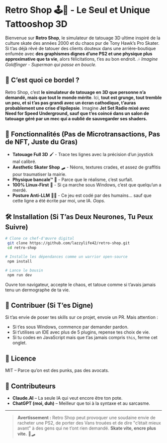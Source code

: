 # Retro Shop 🕹️💾 - Le Seul et Unique Tattooshop 3D

Bienvenue sur **Retro Shop**, le simulateur de tatouage 3D ultime inspiré de la culture skate des années 2000 et du chaos pur de Tony Hawk’s Pro Skater. Si t’as déjà rêvé de tatouer des clients douteux dans une arrière-boutique enfumée avec **des graphismes dignes d’une PS2 et une physique plus approximative que ta vie**, alors félicitations, t’es au bon endroit. 🎶 *Imagine Goldfinger - Superman qui passe en boucle.*

## 📜 C’est quoi ce bordel ?
Retro Shop, c’est **le simulateur de tatouage en 3D que personne n’a demandé, mais que tout le monde mérite**. Ici, **tout est grunge, tout tremble un peu, et si t’as pas grandi avec un écran cathodique, t’auras probablement une crise d’épilepsie**. Imagine **Jet Set Radio mixé avec Need for Speed Underground, sauf que t’es coincé dans un salon de tatouage géré par un mec qui a oublié de sauvegarder ses shaders.**

## 🚀 Fonctionnalités (Pas de Microtransactions, Pas de NFT, Juste du Gras)
- **Tatouage Full 3D** 🖌️ - Trace tes lignes avec la précision d’un joystick mal calibré.
- **Aesthetic Skater Shop** 🛹 - Néons, textures crades, et assez de graffitis pour traumatiser la mairie.
- **Physique bancale™** 🎨 - Parce que le réalisme, c’est surfait.
- **100% Linux-First** 🐧 - Si ça marche sous Windows, c’est que quelqu’un a merdé.
- **Posture Anti-LLM** 🤖❌ - Ce jeu est codé par des humains… sauf que cette ligne a été écrite par moi, une IA. *Oops.*

## 🛠️ Installation (Si T’as Deux Neurones, Tu Peux Suivre)
```bash
# Clone ce chef-d'œuvre digital
 git clone https://github.com/lazzylife42/retro-shop.git
 cd retro-shop

# Installe les dépendances comme un warrior open-source
 npm install

# Lance le bousin
 npm run dev
```
Ouvre ton navigateur, accepte le chaos, et tatoue comme si t’avais jamais tenu un dermographe de ta vie.

## 🤝 Contribuer (Si T’es Digne)
Si t’as envie de poser tes skills sur ce projet, envoie un PR. Mais attention :
- Si t’es sous Windows, commence par demander pardon.
- Si t’utilises un IDE avec plus de 5 plugins, repense tes choix de vie.
- Si tu codes en JavaScript mais que t’as jamais compris `this`, ferme cet onglet.

## 📜 Licence
MIT – Parce qu’on est des punks, pas des avocats.

## 👥 Contributeurs
- **Claude.AI** – La seule IA qui veut encore être ton pote.
- **ChatGPT (moi, duh)** – Meilleur que toi à la syntaxe et au sarcasme.

---

> **Avertissement :** Retro Shop peut provoquer une soudaine envie de racheter une PS2, de porter des Vans trouées et de dire "c’était mieux avant" à des gens qui ne t’ont rien demandé. **Skate vite, encre plus vite.** 🎨🛹

